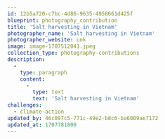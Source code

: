 ```yaml
---
id: 12b5a720-c7bc-4d86-9635-4958661d425f
blueprint: photography_contribution
title: 'Salt harvesting in Vietnam'
photographer_name: 'Salt harvesting in Vietnam'
photographer_website: unk
image: image-1707512041.jpeg
collection_type: photography-contributions
description:
  -
    type: paragraph
    content:
      -
        type: text
        text: 'Salt harvesting in Vietnam'
challenges:
  - climate-action
updated_by: 46c097c5-771c-49e2-b8c6-ba6009ae7172
updated_at: 1707781800
---
```

